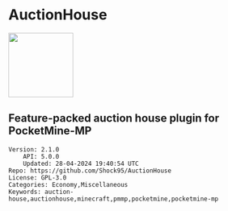 # AuctionHouse
<img src="https://raw.githubusercontent.com/Shock95/AuctionHouse/a97d71506438682843d1c66d858f33ccffec3c6b/icon.png" width="128" height="128" />

## Feature-packed auction house plugin for PocketMine-MP
```properties
Version: 2.1.0
    API: 5.0.0
    Updated: 28-04-2024 19:40:54 UTC
Repo: https://github.com/Shock95/AuctionHouse
License: GPL-3.0
Categories: Economy,Miscellaneous
Keywords: auction-house,auctionhouse,minecraft,pmmp,pocketmine,pocketmine-mp
```